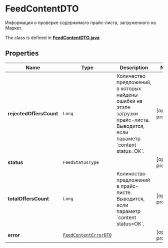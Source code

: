 

# FeedContentDTO

Информация о проверке содержимого прайс-листа, загруженного на Маркет.

The class is defined in **[FeedContentDTO.java](../../src/main/java/org/openapitools/model/FeedContentDTO.java)**

## Properties

Name | Type | Description | Notes
------------ | ------------- | ------------- | -------------
**rejectedOffersCount** | `Long` | Количество предложений, в которых найдены ошибки на этапе загрузки прайс-листа. Выводится, если параметр &#x60;content status&#x3D;OK&#x60;.  |  [optional property]
**status** | `FeedStatusType` |  |  [optional property]
**totalOffersCount** | `Long` | Количество предложений в прайс-листе. Выводится, если параметр &#x60;content status&#x3D;OK&#x60;.  |  [optional property]
**error** | [`FeedContentErrorDTO`](FeedContentErrorDTO.md) |  |  [optional property]







